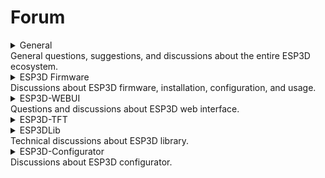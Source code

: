 # Forum

<details class="forum-section">
<summary class="forum-summary">General
<div class="section-description">
General questions, suggestions, and discussions about the entire ESP3D ecosystem.
</div>
</summary>

<div id="general-comments" class="giscus-frame"></div>
</details>

<details class="forum-section">
<summary class="forum-summary">ESP3D Firmware
<div class="section-description">
Discussions about ESP3D firmware, installation, configuration, and usage.
</div>
</summary>
<div id="core-comments" class="giscus-frame"></div>
</details>

<details class="forum-section">
<summary class="forum-summary">ESP3D-WEBUI
<div class="section-description">
Questions and discussions about ESP3D web interface.
</div>
</summary>
<div id="webui-comments" class="giscus-frame"></div>
</details>

<details class="forum-section">
<summary class="forum-summary">ESP3D-TFT</summary>
<div class="section-description"> Support for TFT interface.</div>
<div id="esp3dtft-comments" class="giscus-frame"></div>
</details>

<details class="forum-section">
<summary class="forum-summary">ESP3DLib
<div class="section-description">
Technical discussions about ESP3D library.
</div>
</summary>
<div id="esp3dlib-comments" class="giscus-frame"></div>
</details>

<details class="forum-section">
<summary class="forum-summary">ESP3D-Configurator
<div class="section-description">
Discussions about ESP3D configurator.
</div>
</summary>
<div id="esp3dconfig-comments" class="giscus-frame"></div>
</details>

<script>
const configs = {
    'general-comments': {
        repo: "luc-github/esp3d-portfolio",
        repoId: "R_kgDONG61ew",
        category: "forum",
        categoryId: "DIC_kwDONG61e84Clbpv"
    },
    'core-comments': {
        repo: "luc-github/ESP3D",
        repoId: "MDEwOlJlcG9zaXRvcnkzNDA1ODM5MQ==",
        category: "forum",
        categoryId: "DIC_kwDOAgewl84ClbrW"
    },
    'webui-comments': {
        repo: "luc-github/ESP3D-WEBUI",
        repoId: "MDEwOlJlcG9zaXRvcnk5MTc3NTkxNw==",
        category: "forum",
        categoryId: "DIC_kwDOBXhjrc4Clbrp"
    },
    'esp3dtft-comments': {
        repo: "luc-github/ESP3D-TFT",
        repoId: "R_kgDOH3z-oA",
        category: "forum",
        categoryId: "DIC_kwDOH3z-oM4ClbxM"
    },
    'esp3dlib-comments': {
        repo: "luc-github/ESP3DLib",
        repoId: "MDEwOlJlcG9zaXRvcnkyMjgzOTE1MzQ",
        category: "forum",
        categoryId: "DIC_kwDODZz6bs4ClbxZ"
    },
    'esp3dconfig-comments': {
        repo: "luc-github/ESP3D-Configurator",
        repoId: "R_kgDOHcSMvw",
        category: "forum",        
        categoryId: "DIC_kwDOHcSMv84Clbxa"
    }
};

let currentOpenDetails = null;

function loadGiscus(containerId) {
    const container = document.getElementById(containerId);
    if (!container) return;

    // Purge all giscus frames
    document.querySelectorAll('.giscus-frame').forEach(frame => {
        frame.innerHTML = '';
    });

    const config = configs[containerId];
    const script = document.createElement('script');
    script.src = "https://giscus.app/client.js";
    script.setAttribute('data-repo', config.repo);
    script.setAttribute('data-repo-id', config.repoId);
    script.setAttribute('data-category', config.category);
    script.setAttribute('data-category-id', config.categoryId);
    script.setAttribute('data-mapping', "pathname");
    script.setAttribute('data-strict', "0");
    script.setAttribute('data-reactions-enabled', "1");
    script.setAttribute('data-emit-metadata', "0");
    script.setAttribute('data-input-position', "bottom");
    script.setAttribute('data-theme', "preferred_color_scheme");
    script.setAttribute('data-lang', "en");
    script.setAttribute('crossorigin', "anonymous");
    script.async = true;
    
    container.appendChild(script);
}

document.addEventListener('DOMContentLoaded', function() {
    document.querySelectorAll('details').forEach(details => {
        details.addEventListener('toggle', function(e) {
            if (this.open) {
                // Close previously opened details
                if (currentOpenDetails && currentOpenDetails !== this) {
                    currentOpenDetails.open = false;
                }
                currentOpenDetails = this;
                
                // Load Giscus in the newly opened section
                const container = this.querySelector('.giscus-frame');
                if (container) {
                    loadGiscus(container.id);
                }
            }
        });
    });
});
</script>